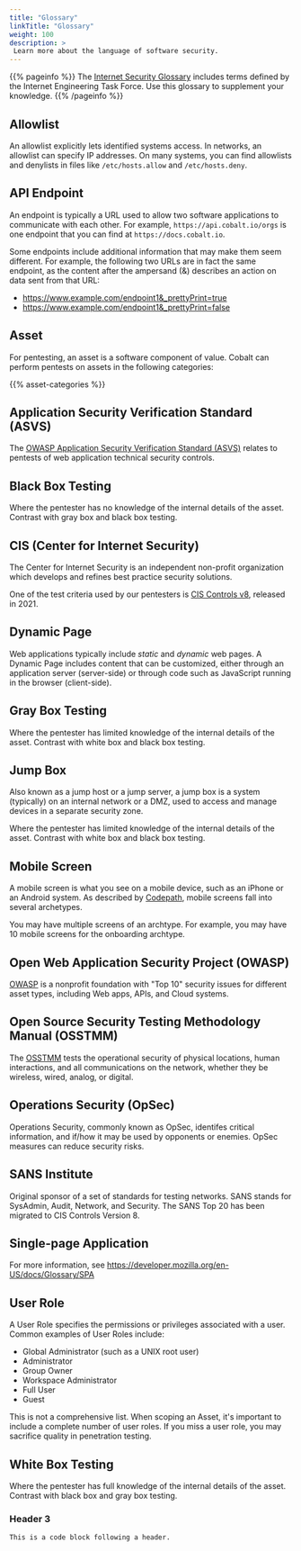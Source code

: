 ```yaml
---
title: "Glossary"
linkTitle: "Glossary"
weight: 100
description: >
 Learn more about the language of software security.
---
```


{{% pageinfo %}}
The [Internet Security Glossary](https://datatracker.ietf.org/doc/html/rfc4949#section-4) includes
terms defined by the Internet Engineering Task Force. Use this glossary to supplement your knowledge.
{{% /pageinfo %}}


## Allowlist

An allowlist explicitly lets identified systems access. In networks, an allowlist can specify IP
addresses. On many systems, you can find allowlists and denylists in files like
`/etc/hosts.allow` and `/etc/hosts.deny`.

## API Endpoint

An endpoint is typically a URL used to allow two software applications to communicate with each other.
For example, `https://api.cobalt.io/orgs` is one endpoint that you can find at `https://docs.cobalt.io`.

Some endpoints include additional information that may make them seem different. For example, the
following two URLs are in fact the same endpoint, as the content after the ampersand (&) describes an
action on data sent from that URL:

- https://www.example.com/endpoint1&_prettyPrint=true
- https://www.example.com/endpoint1&_prettyPrint=false

## Asset

For pentesting, an asset is a software component of value. Cobalt can perform pentests on assets in the
following categories:

{{% asset-categories %}}

## Application Security Verification Standard (ASVS)

The [OWASP Application Security Verification Standard (ASVS)](https://owasp.org/www-project-application-security-verification-standard/)
relates to pentests of web application technical security controls.

## Black Box Testing

Where the pentester has no knowledge of the internal details of the asset. Contrast
with gray box and black box testing.

## CIS (Center for Internet Security)

The Center for Internet Security is an independent non-profit organization which develops and
refines best practice security solutions.

One of the test criteria used by our pentesters is [CIS Controls v8](https://www.cisecurity.org/controls/v8/),
released in 2021.

## Dynamic Page

Web applications typically include _static_ and _dynamic_ web pages. A Dynamic Page includes content
that can be customized, either through an application server (server-side) or through code such as
JavaScript running in the browser (client-side).

## Gray Box Testing

Where the pentester has limited knowledge of the internal details of the asset. Contrast
with white box and black box testing.

## Jump Box

Also known as a jump host or a jump server, a jump box is a system (typically) on an internal
network or a DMZ, used to access and manage devices in a separate security zone.

Where the pentester has limited knowledge of the internal details of the asset. Contrast
with white box and black box testing.

## Mobile Screen

A mobile screen is what you see on a mobile device, such as an iPhone or an Android system. As
described by [Codepath](https://guides.codepath.com/android/Mobile-Screen-Archetypes), mobile 
screens fall into several archetypes. 

You may have multiple screens of an archtype. For example, you may have 10 mobile screens for
the onboarding archtype.

## Open Web Application Security Project (OWASP)

[OWASP](https://owasp.org/) is a nonprofit foundation with "Top 10" security
issues for different asset types, including Web apps, APIs, and Cloud systems.

## Open Source Security Testing Methodology Manual (OSSTMM)

The [OSSTMM](https://www.isecom.org/OSSTMM.3.pdf) tests the operational security of physical
locations, human interactions, and all communications on the network, whether they be wireless,
wired, analog, or digital.

## Operations Security (OpSec)

Operations Security, commonly known as OpSec, identifes critical information, and if/how it
may be used by opponents or enemies. OpSec measures can reduce security risks.

## SANS Institute

Original sponsor of a set of standards for testing networks. SANS stands for SysAdmin, Audit,
Network, and Security. The SANS Top 20 has been migrated to CIS Controls Version 8.

## Single-page Application

For more information, see https://developer.mozilla.org/en-US/docs/Glossary/SPA

## User Role

A User Role specifies the permissions or privileges associated with a user. Common examples of User Roles include:

- Global Administrator (such as a UNIX root user)
- Administrator
- Group Owner
- Workspace Administrator
- Full User
- Guest

This is not a comprehensive list. When scoping an Asset, it's important to include a complete number of user roles. If you miss a user role, you may sacrifice quality in penetration testing. 

## White Box Testing

Where the pentester has full knowledge of the internal details of the asset. Contrast
with black box and gray box testing.


### Header 3

```
This is a code block following a header.
```
